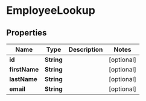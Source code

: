 

# EmployeeLookup


## Properties

| Name | Type | Description | Notes |
|------------ | ------------- | ------------- | -------------|
|**id** | **String** |  |  [optional] |
|**firstName** | **String** |  |  [optional] |
|**lastName** | **String** |  |  [optional] |
|**email** | **String** |  |  [optional] |



